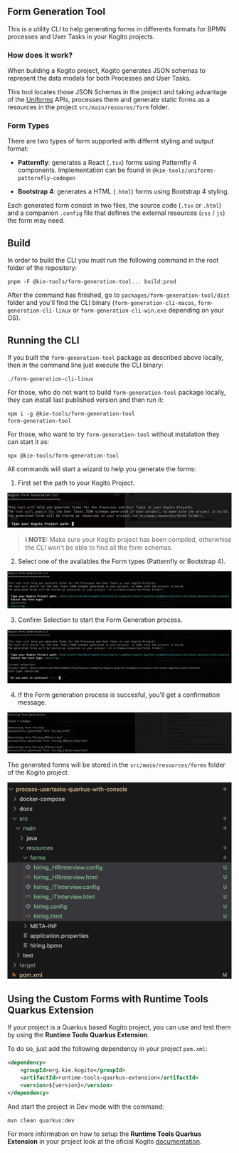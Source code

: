 <!--
   Licensed to the Apache Software Foundation (ASF) under one
   or more contributor license agreements.  See the NOTICE file
   distributed with this work for additional information
   regarding copyright ownership.  The ASF licenses this file
   to you under the Apache License, Version 2.0 (the
   "License"); you may not use this file except in compliance
   with the License.  You may obtain a copy of the License at
     http://www.apache.org/licenses/LICENSE-2.0
   Unless required by applicable law or agreed to in writing,
   software distributed under the License is distributed on an
   "AS IS" BASIS, WITHOUT WARRANTIES OR CONDITIONS OF ANY
   KIND, either express or implied.  See the License for the
   specific language governing permissions and limitations
   under the License.
-->

## Form Generation Tool

This is a utility CLI to help generating forms in differents formats for BPMN processes and User Tasks in your Kogito projects.

### How does it work?

When building a Kogito project, Kogito generates JSON schemas to represent the data models for both Processes and User Tasks.

This tool locates those JSON Schemas in the project and taking advantage of the [Uniforms](https://uniforms.tools) APIs, processes them and generate static forms as a resources in the project `src/main/resoures/form` folder.

### Form Types

There are two types of form supported with differnt styling and output format:

- **Patternfly**: generates a React (`.tsx`) forms using Patternfly 4 components. Implementation can be found in `@kie-tools/uniforms-patternfly-codegen`

- **Bootstrap 4**: generates a HTML (`.html`) forms using Bootstrap 4 styling.

Each generated form consist in two files, the source code (`.tsx` or `.html`) and a companion `.config` file that defines the external resources (`css` / `js`) the form may need.

## Build

In order to build the CLI you must run the following command in the root folder of the repository:

```shell script
pnpm -F @kie-tools/form-generation-tool... build:prod
```

After the command has finished, go to `packages/form-generation-tool/dist` folder and you'll find the CLI binary (`form-generation-cli-macos`, `form-generation-cli-linux` or `form-generation-cli-win.exe` depending on your OS).

## Running the CLI

If you built the `form-generation-tool` package as described above locally, then in the command line just execute the CLI binary:

```shell script
./form-generation-cli-linux
```

For those, who do not want to build `form-generation-tool` package locally, they can install last published version and then run it:

```shell script
npm i -g @kie-tools/form-generation-tool
form-generation-tool
```

For those, who want to try `form-generation-tool` without instalation they can start it as:

```shell script
npx @kie-tools/form-generation-tool
```

All commands will start a wizard to help you generate the forms:

1. First set the path to your Kogito Project.

![Step 1: Set the Kogito Project path](./docs/form-generation-1.png)

> **ℹ️ NOTE:** Make sure your Kogito project has been compiled, otherwhise the CLI won't be able to find all the form schemas.

2. Select one of the availables the Form types (Patternfly or Bootstrap 4).

![Step 2: Select the Form type](./docs/form-generation-2.png)

3. Confirm Selection to start the Form Generation process.

![Step 3: Select the Form type](./docs/form-generation-3.png)

4. If the Form generation process is succesful, you'll get a confirmation message.

![Form generation succesfully finished](./docs/form-generation-4.png)

The generated forms will be stored in the `src/main/resources/forms` folder of the Kogito project.

![List of generated forms in project](./docs/form-generation-5.png)

## Using the Custom Forms with Runtime Tools Quarkus Extension

If your project is a Quarkus based Kogito project, you can use and test them by using the **Runtime Tools Quarkus Extension**.

To do so, just add the following dependency in your project `pom.xml`:

```xml
<dependency>
    <groupId>org.kie.kogito</groupId>
    <artifactId>runtime-tools-quarkus-extension</artifactId>
    <version>${version}</version>
</dependency>
```

And start the project in Dev mode with the command:

```shell script
mvn clean quarkus:dev
```

For more information on how to setup the **Runtime Tools Quarkus Extension** in your project look at the oficial Kogito [documentation](https://docs.kogito.kie.org/latest/html_single/#con-runtime-tools-dev-ui_kogito-developing-process-services).
